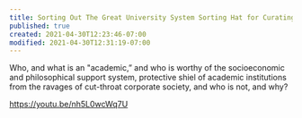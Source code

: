 ```yaml
---
title: Sorting Out The Great University System Sorting Hat for Curating In-Groups, Haves, and Have Nots
published: true
created: 2021-04-30T12:23:46-07:00
modified: 2021-04-30T12:31:19-07:00
---
```


Who, and what is an "academic,” and who is worthy of the socioeconomic and philosophical support system, protective shiel of academic institutions from the ravages of cut-throat corporate society, and who is not, and why?

https://youtu.be/nh5L0wcWq7U